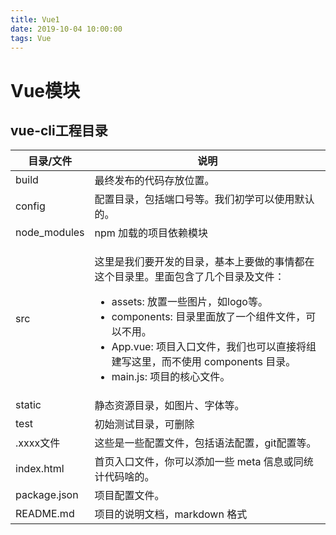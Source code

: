 ```yaml
---
title: Vue1
date: 2019-10-04 10:00:00
tags: Vue
---
```


# Vue模块

## vue-cli工程目录

<table class="reference">
<thead>
<tr>
  <th>目录/文件</th>
  <th>说明</th>
</tr>
</thead>
<tbody><tr>
  <td>build</td>
  <td>最终发布的代码存放位置。</td>
</tr>
<tr>
  <td>config</td>
  <td>配置目录，包括端口号等。我们初学可以使用默认的。</td>
</tr>
<tr>
  <td>node_modules</td>
  <td>npm 加载的项目依赖模块</td>
</tr>
<tr>
  <td>src</td>
  <td><p>这里是我们要开发的目录，基本上要做的事情都在这个目录里。里面包含了几个目录及文件：</p>
  <ul>
  <li>assets: 放置一些图片，如logo等。</li>
  <li>components: 目录里面放了一个组件文件，可以不用。</li>
  <li>App.vue: 项目入口文件，我们也可以直接将组建写这里，而不使用 components 目录。</li>
  <li>main.js: 项目的核心文件。</li>
  </ul>
  </td>
</tr>
<tr>
  <td>static</td>
  <td>静态资源目录，如图片、字体等。</td>
</tr>
<tr>
  <td>test</td>
  <td>初始测试目录，可删除</td>
</tr>
<tr>
  <td>.xxxx文件</td>
  <td>这些是一些配置文件，包括语法配置，git配置等。</td>
</tr>
<tr>
  <td>index.html</td>
  <td>首页入口文件，你可以添加一些 meta 信息或同统计代码啥的。</td>
</tr>
<tr>
  <td>package.json</td>
  <td>项目配置文件。</td>
</tr>
<tr>
  <td>README.md</td>
  <td>项目的说明文档，markdown 格式</td>
</tr>
</tbody></table>